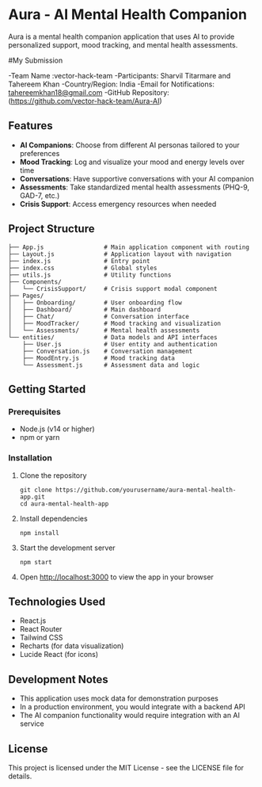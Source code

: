 # Aura - AI Mental Health Companion

Aura is a mental health companion application that uses AI to provide personalized support, mood tracking, and mental health assessments.

#My Submission

-Team Name :vector-hack-team
-Participants: Sharvil Titarmare and Tahereem Khan
-Country/Region: India
-Email for Notifications: tahereemkhan18@gmail.com
-GitHub Repository: (https://github.com/vector-hack-team/Aura-AI)

## Features

- **AI Companions**: Choose from different AI personas tailored to your preferences
- **Mood Tracking**: Log and visualize your mood and energy levels over time
- **Conversations**: Have supportive conversations with your AI companion
- **Assessments**: Take standardized mental health assessments (PHQ-9, GAD-7, etc.)
- **Crisis Support**: Access emergency resources when needed

## Project Structure

```
├── App.js                 # Main application component with routing
├── Layout.js              # Application layout with navigation
├── index.js               # Entry point
├── index.css              # Global styles
├── utils.js               # Utility functions
├── Components/
│   └── CrisisSupport/     # Crisis support modal component
├── Pages/
│   ├── Onboarding/        # User onboarding flow
│   ├── Dashboard/         # Main dashboard
│   ├── Chat/              # Conversation interface
│   ├── MoodTracker/       # Mood tracking and visualization
│   └── Assessments/       # Mental health assessments
└── entities/              # Data models and API interfaces
    ├── User.js            # User entity and authentication
    ├── Conversation.js    # Conversation management
    ├── MoodEntry.js       # Mood tracking data
    └── Assessment.js      # Assessment data and logic
```

## Getting Started

### Prerequisites

- Node.js (v14 or higher)
- npm or yarn

### Installation

1. Clone the repository
   ```
   git clone https://github.com/yourusername/aura-mental-health-app.git
   cd aura-mental-health-app
   ```

2. Install dependencies
   ```
   npm install
   ```

3. Start the development server
   ```
   npm start
   ```

4. Open [http://localhost:3000](http://localhost:3000) to view the app in your browser

## Technologies Used

- React.js
- React Router
- Tailwind CSS
- Recharts (for data visualization)
- Lucide React (for icons)

## Development Notes

- This application uses mock data for demonstration purposes
- In a production environment, you would integrate with a backend API
- The AI companion functionality would require integration with an AI service

## License

This project is licensed under the MIT License - see the LICENSE file for details.
